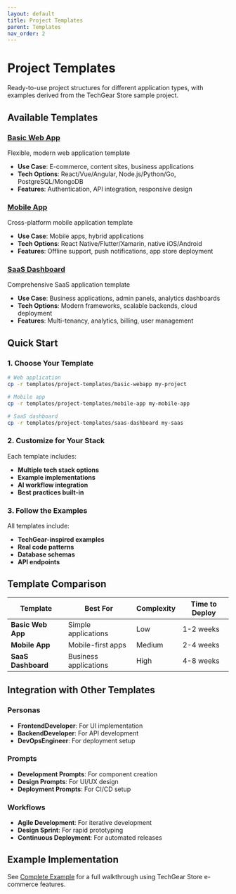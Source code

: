 ```yaml
---
layout: default
title: Project Templates
parent: Templates
nav_order: 2
---
```


# Project Templates

Ready-to-use project structures for different application types, with examples derived from the TechGear Store sample project.

## Available Templates

### [Basic Web App](basic-webapp/)
Flexible, modern web application template
- **Use Case**: E-commerce, content sites, business applications
- **Tech Options**: React/Vue/Angular, Node.js/Python/Go, PostgreSQL/MongoDB
- **Features**: Authentication, API integration, responsive design

### [Mobile App](mobile-app/)
Cross-platform mobile application template
- **Use Case**: Mobile apps, hybrid applications
- **Tech Options**: React Native/Flutter/Xamarin, native iOS/Android
- **Features**: Offline support, push notifications, app store deployment

### [SaaS Dashboard](saas-dashboard/)
Comprehensive SaaS application template
- **Use Case**: Business applications, admin panels, analytics dashboards
- **Tech Options**: Modern frameworks, scalable backends, cloud deployment
- **Features**: Multi-tenancy, analytics, billing, user management

## Quick Start

### 1. Choose Your Template
```bash
# Web application
cp -r templates/project-templates/basic-webapp my-project

# Mobile app
cp -r templates/project-templates/mobile-app my-mobile-app

# SaaS dashboard
cp -r templates/project-templates/saas-dashboard my-saas
```

### 2. Customize for Your Stack
Each template includes:
- **Multiple tech stack options**
- **Example implementations**
- **AI workflow integration**
- **Best practices built-in**

### 3. Follow the Examples
All templates include:
- **TechGear-inspired examples**
- **Real code patterns**
- **Database schemas**
- **API endpoints**

## Template Comparison

| Template | Best For | Complexity | Time to Deploy |
|----------|----------|------------|----------------|
| **Basic Web App** | Simple applications | Low | 1-2 weeks |
| **Mobile App** | Mobile-first apps | Medium | 2-4 weeks |
| **SaaS Dashboard** | Business applications | High | 4-8 weeks |

## Integration with Other Templates

### Personas
- **FrontendDeveloper**: For UI implementation
- **BackendDeveloper**: For API development
- **DevOpsEngineer**: For deployment setup

### Prompts
- **Development Prompts**: For component creation
- **Design Prompts**: For UI/UX design
- **Deployment Prompts**: For CI/CD setup

### Workflows
- **Agile Development**: For iterative development
- **Design Sprint**: For rapid prototyping
- **Continuous Deployment**: For automated releases

## Example Implementation

See [Complete Example](../example-usage/) for a full walkthrough using TechGear Store e-commerce features. 